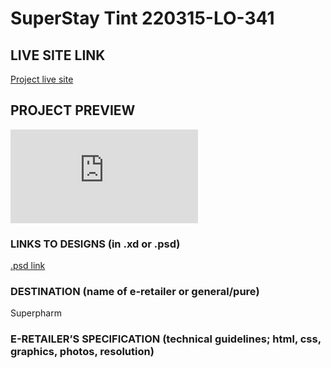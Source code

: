 # SuperStay Tint 220315-LO-341

<!-- please enter project number recived from PM -->

## LIVE SITE LINK

<!-- please enter link to site preview here -->

[Project live site]()

## PROJECT PREVIEW

![Design preview for the project](https://estorelabs.github.io/RC---220315-LO-341-SuperStay-Tint-SUPERPHARM/EAN.html)

### LINKS TO DESIGNS (in .xd or .psd)

[.psd link](https://drive.google.com/drive/folders/1sS6sTftc3Cch6fJMc9dRH13jmOmUqSfG)

<!-- please enter link to preview designs -->

### DESTINATION (name of e-retailer or general/pure)

Superpharm

<!-- please enter e-retailers name -->

### E-RETAILER’S SPECIFICATION (technical guidelines; html, css, graphics, photos, resolution)

<!-- please enter any additional comments important for the project -->
